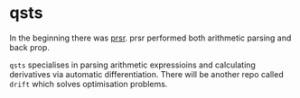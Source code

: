 # qsts

In the beginning there was [prsr](https://github.com/llyr-who/prsr). prsr performed both arithmetic parsing and back prop. 

`qsts` specialises in parsing arithmetic expressioins and calculating derivatives via automatic differentiation. There will be another repo called `drift` which solves optimisation problems.
